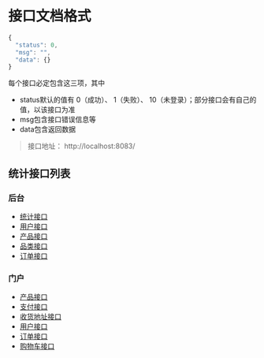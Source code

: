 # 接口文档格式

```js
{
  "status": 0,
  "msg": "",
  "data": {}
}
```

每个接口必定包含这三项，其中
 - status默认的值有 0（成功）、 1（失败）、 10（未登录）；部分接口会有自己的值，以该接口为准
 - msg包含接口错误信息等
 - data包含返回数据

 > 接口地址： http://localhost:8083/

 ## 统计接口列表

 ### 后台

  - [统计接口](后台_统计.md)
  - [用户接口](后台_用户.md)
  - [产品接口](后台_产品.md)
  - [品类接口](后台_品类.md)
  - [订单接口](后台_订单.md)

### 门户

  - [产品接口](门户_产品.md)
  - [支付接口](门户_支付.md)
  - [收货地址接口](门户_收货地址.md)
  - [用户接口](门户_用户.md)
  - [订单接口](门户_订单.md)
  - [购物车接口](门户_购物车.md)
